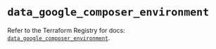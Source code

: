 # `data_google_composer_environment`

Refer to the Terraform Registry for docs: [`data_google_composer_environment`](https://registry.terraform.io/providers/hashicorp/google-beta/6.33.0/docs/data-sources/google_composer_environment).

